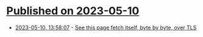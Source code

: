# [Published on 2023-05-10](index.md)

* [2023-05-10, 13:58:07](https://lobste.rs/s/hqpn3v/see_this_page_fetch_itself_byte_by_byte) - [See this page fetch itself, byte by byte, over TLS](https://subtls.pages.dev/)
